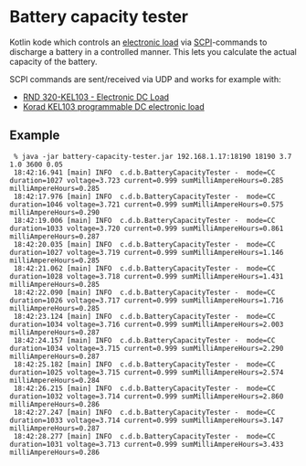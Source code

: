 # Battery capacity tester
Kotlin kode which controls an [electronic load](https://en.wikipedia.org/wiki/Electrical_load) via [SCPI](https://en.wikipedia.org/wiki/Standard_Commands_for_Programmable_Instruments)-commands to
discharge a battery in a controlled manner. This lets you calculate the
actual capacity of the battery.

SCPI commands are sent/received via UDP and works for example with:
- [RND 320-KEL103 - Electronic DC Load](https://www.elfadistrelec.no/en/electronic-dc-load-120v-30a-300w-rnd-lab-rnd-320-kel103/p/30126024)
- [Korad KEL103 programmable DC electronic load](https://eleshop.eu/korad-kel103-programmable-dc-electronic-load.html)

## Example
     % java -jar battery-capacity-tester.jar 192.168.1.17:18190 18190 3.7 1.0 3600 0.05
     18:42:16.941 [main] INFO  c.d.b.BatteryCapacityTester -  mode=CC duration=1027 voltage=3.723 current=0.999 sumMilliAmpereHours=0.285 milliAmpereHours=0.285
     18:42:17.976 [main] INFO  c.d.b.BatteryCapacityTester -  mode=CC duration=1046 voltage=3.721 current=0.999 sumMilliAmpereHours=0.575 milliAmpereHours=0.290
     18:42:19.006 [main] INFO  c.d.b.BatteryCapacityTester -  mode=CC duration=1033 voltage=3.720 current=0.999 sumMilliAmpereHours=0.861 milliAmpereHours=0.287
     18:42:20.035 [main] INFO  c.d.b.BatteryCapacityTester -  mode=CC duration=1027 voltage=3.719 current=0.999 sumMilliAmpereHours=1.146 milliAmpereHours=0.285
     18:42:21.062 [main] INFO  c.d.b.BatteryCapacityTester -  mode=CC duration=1028 voltage=3.718 current=0.999 sumMilliAmpereHours=1.431 milliAmpereHours=0.285
     18:42:22.090 [main] INFO  c.d.b.BatteryCapacityTester -  mode=CC duration=1026 voltage=3.717 current=0.999 sumMilliAmpereHours=1.716 milliAmpereHours=0.285
     18:42:23.124 [main] INFO  c.d.b.BatteryCapacityTester -  mode=CC duration=1034 voltage=3.716 current=0.999 sumMilliAmpereHours=2.003 milliAmpereHours=0.287
     18:42:24.157 [main] INFO  c.d.b.BatteryCapacityTester -  mode=CC duration=1034 voltage=3.715 current=0.999 sumMilliAmpereHours=2.290 milliAmpereHours=0.287
     18:42:25.182 [main] INFO  c.d.b.BatteryCapacityTester -  mode=CC duration=1025 voltage=3.715 current=0.999 sumMilliAmpereHours=2.574 milliAmpereHours=0.284
     18:42:26.215 [main] INFO  c.d.b.BatteryCapacityTester -  mode=CC duration=1032 voltage=3.714 current=0.999 sumMilliAmpereHours=2.860 milliAmpereHours=0.286
     18:42:27.247 [main] INFO  c.d.b.BatteryCapacityTester -  mode=CC duration=1033 voltage=3.714 current=0.999 sumMilliAmpereHours=3.147 milliAmpereHours=0.287
     18:42:28.277 [main] INFO  c.d.b.BatteryCapacityTester -  mode=CC duration=1031 voltage=3.713 current=0.999 sumMilliAmpereHours=3.433 milliAmpereHours=0.286
